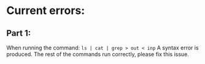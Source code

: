 
# Current errors:
## Part 1:
When running the command: `ls | cat | grep > out < inp`
A syntax error is produced. The rest of the commands run correctly, please fix this issue.

